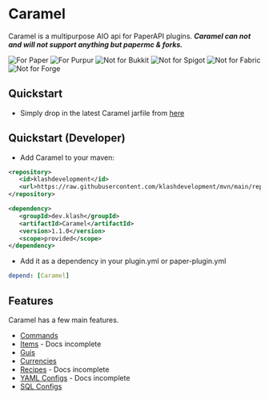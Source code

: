# Caramel
Caramel is a multipurpose AIO api for PaperAPI plugins. ***Caramel can not and will not support anything but papermc & forks.***

![For Paper](https://cdn.jsdelivr.net/npm/@intergrav/devins-badges@3/assets/cozy/supported/paper_vector.svg)
![For Purpur](https://cdn.jsdelivr.net/npm/@intergrav/devins-badges@3/assets/cozy/supported/purpur_vector.svg)
![Not for Bukkit](https://cdn.jsdelivr.net/npm/@intergrav/devins-badges@3/assets/cozy/unsupported/bukkit_vector.svg)
![Not for Spigot](https://cdn.jsdelivr.net/npm/@intergrav/devins-badges@3/assets/cozy/unsupported/spigot_vector.svg)
![Not for Fabric](https://cdn.jsdelivr.net/npm/@intergrav/devins-badges@3/assets/cozy/unsupported/fabric_vector.svg)
![Not for Forge](https://cdn.jsdelivr.net/npm/@intergrav/devins-badges@3/assets/cozy/unsupported/forge_vector.svg)

## Quickstart
- Simply drop in the latest Caramel jarfile from [here](https://github.com/klashdevelopment/Caramel/releases/tag/latest)

## Quickstart (Developer)
- Add Caramel to your maven:

```xml
<repository>
   <id>klashdevelopment</id>
   <url>https://raw.githubusercontent.com/klashdevelopment/mvn/main/repository/</url>
</repository>

<dependency>
   <groupId>dev.klash</groupId>
   <artifactId>Caramel</artifactId>
   <version>1.1.0</version>
   <scope>provided</scope>
</dependency>
```

- Add it as a dependency in your plugin.yml or paper-plugin.yml

```yaml
depend: [Caramel]
```


## Features
Caramel has a few main features.
- [Commands](https://pages.klash.dev/Caramel/commands)
- [Items](https://pages.klash.dev/Caramel/items) - Docs incomplete
- [Guis](https://pages.klash.dev/Caramel/guis)
- [Currencies](https://pages.klash.dev/Caramel/currencies)
- [Recipes](https://pages.klash.dev/Caramel/recipes) - Docs incomplete
- [YAML Configs](https://pages.klash.dev/Caramel/configs) - Docs incomplete
- [SQL Configs](https://pages.klash.dev/Caramel/sql)
